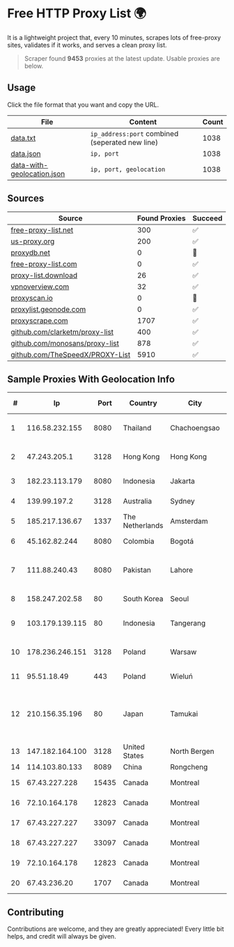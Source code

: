 
# Free HTTP Proxy List 🌍

It is a lightweight project that, every 10 minutes, scrapes lots of free-proxy sites, validates if it works, and serves a clean proxy list.


> Scraper found **9453** proxies at the latest update. Usable proxies are below.

## Usage

Click the file format that you want and copy the URL.


|File|Content|Count|
|----|-------|-----|
|[data.txt](https://raw.githubusercontent.com/themiralay/Proxy-List-World/master/data.txt)|`ip_address:port` combined (seperated new line)|1038|
|[data.json](https://raw.githubusercontent.com/themiralay/Proxy-List-World/master/data.json)|`ip, port`|1038|
|[data-with-geolocation.json](https://raw.githubusercontent.com/themiralay/Proxy-List-World/master/data-with-geolocation.json)|`ip, port, geolocation`|1038|

## Sources

|Source|Found Proxies|Succeed|
|------|-------------|-------|
|[free-proxy-list.net](https://free-proxy-list.net)|300|✅|
|[us-proxy.org](https://www.us-proxy.org)|200|✅|
|[proxydb.net](http://proxydb.net)|0|🚫|
|[free-proxy-list.com](https://free-proxy-list.com/?page=&port=&type%5B%5D=http&type%5B%5D=https&up_time=0&search=Search)|0|✅|
|[proxy-list.download](https://www.proxy-list.download/HTTP)|26|✅|
|[vpnoverview.com](https://vpnoverview.com/privacy/anonymous-browsing/free-proxy-servers)|32|✅|
|[proxyscan.io](https://www.proxyscan.io)|0|🚫|
|[proxylist.geonode.com](https://proxylist.geonode.com/api/proxy-list?limit=300&page=1&sort_by=lastChecked&sort_type=desc&protocols=http,https)|0|✅|
|[proxyscrape.com](https://api.proxyscrape.com/v2/?request=displayproxies&protocol=http&timeout=10000&country=all&ssl=all&anonymity=all)|1707|✅|
|[github.com/clarketm/proxy-list](https://raw.githubusercontent.com/clarketm/proxy-list/master/proxy-list-raw.txt)|400|✅|
|[github.com/monosans/proxy-list](https://raw.githubusercontent.com/monosans/proxy-list/main/proxies/http.txt)|878|✅|
|[github.com/TheSpeedX/PROXY-List](https://raw.githubusercontent.com/TheSpeedX/PROXY-List/master/http.txt)|5910|✅|


## Sample Proxies With Geolocation Info

|#|Ip|Port|Country|City|Internet Service Provider|
|-|--|----|-------|----|-------------------------|
|1|116.58.232.155|8080|Thailand|Chachoengsao|CAT Telecom Public Company Limited|
|2|47.243.205.1|3128|Hong Kong|Hong Kong|Alibaba (US) Technology Co., Ltd.|
|3|182.23.113.179|8080|Indonesia|Jakarta|PT Aplikanusa Lintasarta|
|4|139.99.197.2|3128|Australia|Sydney|OVH Australia PTY LTD|
|5|185.217.136.67|1337|The Netherlands|Amsterdam|Stallion Network Services Limited|
|6|45.162.82.244|8080|Colombia|Bogotá|Wifao Colombia S A S|
|7|111.88.240.43|8080|Pakistan|Lahore|IN CABLE INTERNET (PRIVATE) LIMITED|
|8|158.247.202.58|80|South Korea|Seoul|The Constant Company, LLC|
|9|103.179.139.115|80|Indonesia|Tangerang|PT. Fiber Networks Indonesia|
|10|178.236.246.151|3128|Poland|Warsaw|Aeza International LTD|
|11|95.51.18.49|443|Poland|Wieluń|Orange Polska Spolka Akcyjna|
|12|210.156.35.196|80|Japan|Tamukai|Research Organization of Information and Systems, National Institute of Informa|
|13|147.182.164.100|3128|United States|North Bergen|DigitalOcean, LLC|
|14|114.103.80.133|8089|China|Rongcheng|Chinanet|
|15|67.43.227.228|15435|Canada|Montreal|GloboTech Communications|
|16|72.10.164.178|12823|Canada|Montreal|GloboTech Communications|
|17|67.43.227.227|33097|Canada|Montreal|GloboTech Communications|
|18|67.43.227.227|33097|Canada|Montreal|GloboTech Communications|
|19|72.10.164.178|12823|Canada|Montreal|GloboTech Communications|
|20|67.43.236.20|1707|Canada|Montreal|GloboTech Communications|



## Contributing

Contributions are welcome, and they are greatly appreciated! Every
little bit helps, and credit will always be given.

